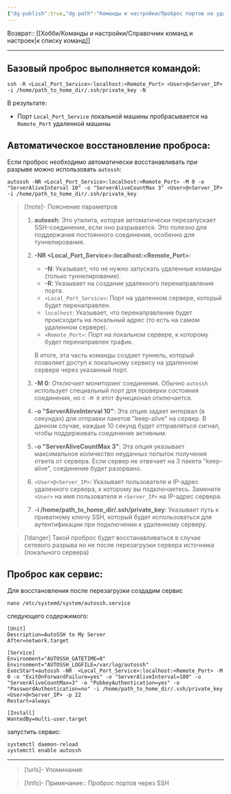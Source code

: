```yaml
---
{"dg-publish":true,"dg-path":"Команды и настройки/Проброс портов на удаленный сервер через SSH.md","permalink":"/komandy-i-nastrojki/probros-portov-na-udalennyj-server-cherez-ssh/","tags":[""],"updated":"2024-09-29T18:19:41+03:00"}
---
```


Возврат:: [[Хобби/Команды и настройки/Справочник команд и настроек\|к списку команд]]

---
## Базовый проброс выполняется командой: 
```shell
ssh -R <Local_Port_Service>:localhost:<Remote_Port> <User>@<Server_IP> -i /home/path_to_home_dir/.ssh/private_key -N
```
В результате:
- Порт `Local_Port_Service` локальной машины пробрасывается на `Remote_Port` удаленной машины
## Автоматическое восстановление проброса:
Если проброс необходимо автоматически восстанавливать при разрыве можно использовать `autossh`:
```shell
autossh -NR <Local_Port_Service>:localhost:<Remote_Port> -M 0 -o "ServerAliveInterval 10" -o "ServerAliveCountMax 3" <User>@<Server_IP> -i /home/path_to_home_dir/.ssh/private_key
```

> [!note]- Пояснение параметров
> 1. **autossh**: Это утилита, которая автоматически перезапускает SSH-соединение, если оно разрывается. Это полезно для поддержания постоянного соединения, особенно для туннелирования.
> 
> 2. **-NR <Local_Port_Service>:localhost:<Remote_Port>**: 
>    - **-N**: Указывает, что не нужно запускать удаленные команды (только туннелирование).
>    - **-R**: Указывает на создание удаленного перенаправления порта.
>    - `<Local_Port_Service>`: Порт на удаленном сервере, который будет перенаправлен.
>    - `localhost`: Указывает, что перенаправление будет происходить на локальный адрес (то есть на самом удаленном сервере).
>    - `<Remote_Port>`: Порт на локальном сервере, к которому будет перенаправлен трафик.
> 
>    В итоге, эта часть команды создает туннель, который позволяет доступ к локальному сервису на удаленном сервере через указанный порт.
> 
> 3. **-M 0**: Отключает мониторинг соединения. Обычно `autossh` использует специальный порт для проверки состояния соединения, но с `-M 0` этот функционал отключается.
> 
> 4. **-o "ServerAliveInterval 10"**: Эта опция задает интервал (в секундах) для отправки пакетов "keep-alive" на сервер. В данном случае, каждые 10 секунд будет отправляться сигнал, чтобы поддерживать соединение активным.
> 
> 5. **-o "ServerAliveCountMax 3"**: Эта опция указывает максимальное количество неудачных попыток получения ответа от сервера. Если сервер не отвечает на 3 пакета "keep-alive", соединение будет разорвано.
> 
> 6. `<User>@<Server_IP>`: Указывает пользователя и IP-адрес удаленного сервера, к которому вы подключаетесь. Замените `<User>` на имя пользователя и `<Server_IP>` на IP-адрес сервера.
> 
> 7. **-i /home/path_to_home_dir/.ssh/private_key**: Указывает путь к приватному ключу SSH, который будет использоваться для аутентификации при подключении к удаленному серверу.

> [!danger]
> Такой проброс будет восстанавливаться в случае сетевого разрыва но не после перезагрузки сервера источника (локального сервера)
## Проброс как сервис:
Для восстановления после перезагрузки создадим сервис
```shell
nano /etc/systemd/system/autossh.service
```
следующего содержимого:
```
[Unit]
Description=AutoSSH to My Server
After=network.target

[Service]
Environment="AUTOSSH_GATETIME=0"
Environment="AUTOSSH_LOGFILE=/var/log/autossh"
ExecStart=autossh -NR  <Local_Port_Service>:localhost:<Remote_Port> -M 0 -o "ExitOnForwardFailure=yes" -o "ServerAliveInterval=180" -o "ServerAliveCountMax=3" -o "PubkeyAuthentication=yes" -o "PasswordAuthentication=no" -i /home/path_to_home_dir/.ssh/private_key <User>@<Server_IP> -p 22
Restart=always

[Install]
WantedBy=multi-user.target

```
запустить сервис:
```shell
systemctl daemon-reload
systemctl enable autossh
```

---
> [!urls]- Упоминания:

> [!info]-
> Примечание::  Проброс портов через SSH